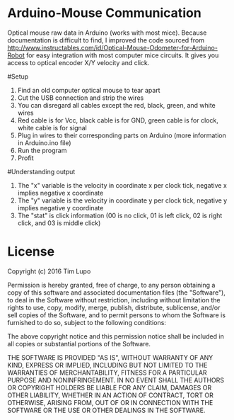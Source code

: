 # Arduino-Mouse Communication
Optical mouse raw data in Arduino (works with most mice). Because documentation is difficult to find, I improved the code sourced from http://www.instructables.com/id/Optical-Mouse-Odometer-for-Arduino-Robot for easy integration with most computer mice circuits.  It gives you access to optical encoder X/Y velocity and click.

#Setup
1. Find an old computer optical mouse to tear apart
2. Cut the USB connection and strip the wires
3. You can disregard all cables except the red, black, green, and white wires
4. Red cable is for Vcc, black cable is for GND, green cable is for clock, white cable is for signal
5. Plug in wires to their corresponding parts on Arduino (more information in Arduino.ino file)
6. Run the program
7. Profit

#Understanding output
1. The "x" variable is the velocity in coordinate x per clock tick, negative x implies negative x coordinate
2. The "y" variable is the velocity in coordinate y per clock tick, negative y implies negative y coordinate
3. The "stat" is click information (00 is no click, 01 is left click, 02 is right click, and 03 is middle click)

# License
Copyright (c) 2016 Tim Lupo

Permission is hereby granted, free of charge, to any person obtaining a copy of this software and associated documentation files (the "Software"), to deal in the Software without restriction, including without limitation the rights to use, copy, modify, merge, publish, distribute, sublicense, and/or sell copies of the Software, and to permit persons to whom the Software is furnished to do so, subject to the following conditions:

The above copyright notice and this permission notice shall be included in all copies or substantial portions of the Software.

THE SOFTWARE IS PROVIDED "AS IS", WITHOUT WARRANTY OF ANY KIND, EXPRESS OR IMPLIED, INCLUDING BUT NOT LIMITED TO THE WARRANTIES OF MERCHANTABILITY, FITNESS FOR A PARTICULAR PURPOSE AND NONINFRINGEMENT. IN NO EVENT SHALL THE AUTHORS OR COPYRIGHT HOLDERS BE LIABLE FOR ANY CLAIM, DAMAGES OR OTHER LIABILITY, WHETHER IN AN ACTION OF CONTRACT, TORT OR OTHERWISE, ARISING FROM, OUT OF OR IN CONNECTION WITH THE SOFTWARE OR THE USE OR OTHER DEALINGS IN THE SOFTWARE.
